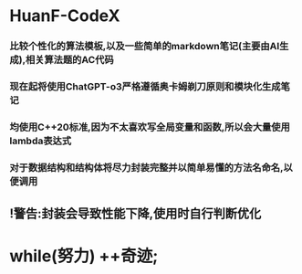 # HuanF-CodeX
### 比较个性化的算法模板,以及一些简单的markdown笔记(主要由AI生成),相关算法题的AC代码

### 现在起将使用ChatGPT-o3严格遵循奥卡姆剃刀原则和模块化生成笔记

### 均使用C++20标准,因为不太喜欢写全局变量和函数,所以会大量使用lambda表达式
### 对于数据结构和结构体将尽力封装完整并以简单易懂的方法名命名,以便调用

## !警告:封装会导致性能下降,使用时自行判断优化

# while(努力) ++奇迹;